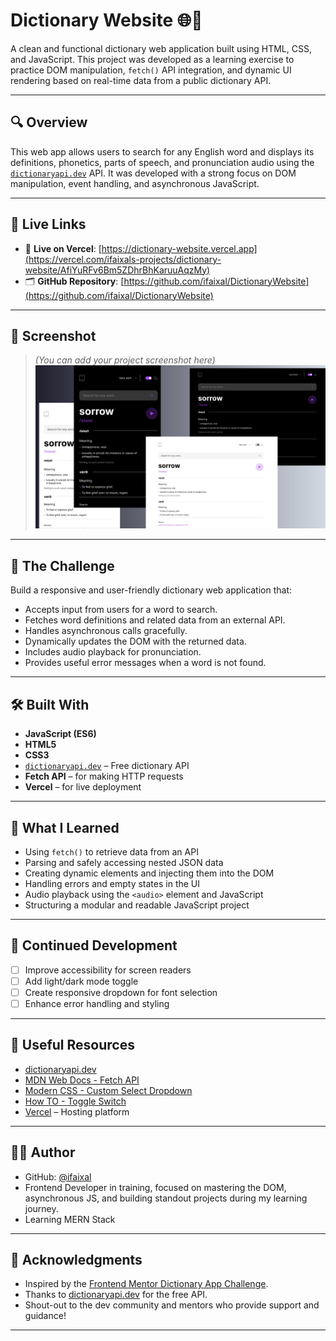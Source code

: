 # Dictionary Website 🌐📖

A clean and functional dictionary web application built using HTML, CSS, and JavaScript. This project was developed as a learning exercise to practice DOM manipulation, `fetch()` API integration, and dynamic UI rendering based on real-time data from a public dictionary API.

---

## 🔍 Overview

This web app allows users to search for any English word and displays its definitions, phonetics, parts of speech, and pronunciation audio using the [`dictionaryapi.dev`](https://dictionaryapi.dev/) API. It was developed with a strong focus on DOM manipulation, event handling, and asynchronous JavaScript.

---

## 🚀 Live Links

- 🔗 **Live on Vercel**: [https://dictionary-website.vercel.app](https://vercel.com/ifaixals-projects/dictionary-website/AfiYuRFv6Bm5ZDhrBhKaruuAqzMy)
- 🗂️ **GitHub Repository**: [https://github.com/ifaixal/DictionaryWebsite](https://github.com/ifaixal/DictionaryWebsite)

---

## 📸 Screenshot

> *(You can add your project screenshot here)*  
> ![Screenshot](./screenshot.png)

---

## 🎯 The Challenge

Build a responsive and user-friendly dictionary web application that:

- Accepts input from users for a word to search.
- Fetches word definitions and related data from an external API.
- Handles asynchronous calls gracefully.
- Dynamically updates the DOM with the returned data.
- Includes audio playback for pronunciation.
- Provides useful error messages when a word is not found.

---

## 🛠️ Built With

- **JavaScript (ES6)**
- **HTML5**
- **CSS3**
- [`dictionaryapi.dev`](https://dictionaryapi.dev/) – Free dictionary API
- **Fetch API** – for making HTTP requests
- **Vercel** – for live deployment

---

## 🧠 What I Learned

- Using `fetch()` to retrieve data from an API
- Parsing and safely accessing nested JSON data
- Creating dynamic elements and injecting them into the DOM
- Handling errors and empty states in the UI
- Audio playback using the `<audio>` element and JavaScript
- Structuring a modular and readable JavaScript project

---

## 🔧 Continued Development

- [ ] Improve accessibility for screen readers
- [ ] Add light/dark mode toggle
- [ ] Create responsive dropdown for font selection
- [ ] Enhance error handling and styling

---

## 🧰 Useful Resources

- [dictionaryapi.dev](https://dictionaryapi.dev/)
- [MDN Web Docs - Fetch API](https://developer.mozilla.org/en-US/docs/Web/API/Fetch_API)
- [Modern CSS - Custom Select Dropdown](https://moderncss.dev/custom-select-styles-with-pure-css/)
- [How TO - Toggle Switch](https://www.w3schools.com/howto/howto_css_switch.asp)
- [Vercel](https://vercel.com) – Hosting platform

---

## 🙋‍♂️ Author

- GitHub: [@ifaixal](https://github.com/ifaixal)
- Frontend Developer in training, focused on mastering the DOM, asynchronous JS, and building standout projects during my learning journey.
- Learning MERN Stack

---

## 🙏 Acknowledgments

- Inspired by the [Frontend Mentor Dictionary App Challenge](https://www.frontendmentor.io).
- Thanks to [dictionaryapi.dev](https://dictionaryapi.dev/) for the free API.
- Shout-out to the dev community and mentors who provide support and guidance!

---
